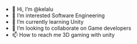 - 👋 Hi, I’m @kelalu
- 👀 I’m interested Software Engineering
- 🌱 I’m currently learning Unity
- 💞️ I’m looking to collaborate on Game developers
- 📫 How to reach me 3D gaming with unity

<!---
kelalu/kelalu is a ✨ special ✨ repository because its `README.md` (this file) appears on your GitHub profile.
You can click the Preview link to take a look at your changes.
--->
